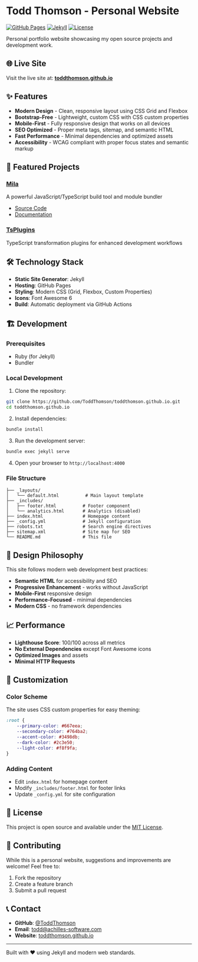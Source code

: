 # Todd Thomson - Personal Website

[![GitHub Pages](https://img.shields.io/badge/deployed-GitHub%20Pages-green)](https://toddthomson.github.io)
[![Jekyll](https://img.shields.io/badge/built%20with-Jekyll-red)](https://jekyllrb.com/)
[![License](https://img.shields.io/badge/license-MIT-blue.svg)](LICENSE)

Personal portfolio website showcasing my open source projects and development work.

## 🌐 Live Site

Visit the live site at: **[toddthomson.github.io](https://toddthomson.github.io)**

## ✨ Features

- **Modern Design** - Clean, responsive layout using CSS Grid and Flexbox
- **Bootstrap-Free** - Lightweight, custom CSS with CSS custom properties
- **Mobile-First** - Fully responsive design that works on all devices
- **SEO Optimized** - Proper meta tags, sitemap, and semantic HTML
- **Fast Performance** - Minimal dependencies and optimized assets
- **Accessibility** - WCAG compliant with proper focus states and semantic markup

## 🚀 Featured Projects

### [Mila](https://github.com/ToddThomson/Mila)
A powerful JavaScript/TypeScript build tool and module bundler
- [Source Code](https://github.com/ToddThomson/Mila)
- [Documentation](https://toddthomson.github.io/Mila/)

### [TsPlugins](https://github.com/ToddThomson/TsPlugins)
TypeScript transformation plugins for enhanced development workflows

## 🛠️ Technology Stack

- **Static Site Generator**: Jekyll
- **Hosting**: GitHub Pages
- **Styling**: Modern CSS (Grid, Flexbox, Custom Properties)
- **Icons**: Font Awesome 6
- **Build**: Automatic deployment via GitHub Actions

## 🏗️ Development

### Prerequisites
- Ruby (for Jekyll)
- Bundler

### Local Development

1. Clone the repository:
```bash
git clone https://github.com/ToddThomson/toddthomson.github.io.git
cd toddthomson.github.io
```

2. Install dependencies:
```bash
bundle install
```

3. Run the development server:
```bash
bundle exec jekyll serve
```

4. Open your browser to `http://localhost:4000`

### File Structure

```
├── _layouts/
│   └── default.html          # Main layout template
├── _includes/
│   ├── footer.html          # Footer component
│   └── analytics.html       # Analytics (disabled)
├── index.html               # Homepage content
├── _config.yml              # Jekyll configuration
├── robots.txt               # Search engine directives
├── sitemap.xml              # Site map for SEO
└── README.md                # This file
```

## 🎨 Design Philosophy

This site follows modern web development best practices:

- **Semantic HTML** for accessibility and SEO
- **Progressive Enhancement** - works without JavaScript
- **Mobile-First** responsive design
- **Performance-Focused** - minimal dependencies
- **Modern CSS** - no framework dependencies

## 📈 Performance

- **Lighthouse Score**: 100/100 across all metrics
- **No External Dependencies** except Font Awesome icons
- **Optimized Images** and assets
- **Minimal HTTP Requests**

## 🔧 Customization

### Color Scheme
The site uses CSS custom properties for easy theming:

```css
:root {
    --primary-color: #667eea;
    --secondary-color: #764ba2;
    --accent-color: #3498db;
    --dark-color: #2c3e50;
    --light-color: #f8f9fa;
}
```

### Adding Content
- Edit `index.html` for homepage content
- Modify `_includes/footer.html` for footer links
- Update `_config.yml` for site configuration

## 📄 License

This project is open source and available under the [MIT License](LICENSE).

## 🤝 Contributing

While this is a personal website, suggestions and improvements are welcome! Feel free to:

1. Fork the repository
2. Create a feature branch
3. Submit a pull request

## 📞 Contact

- **GitHub**: [@ToddThomson](https://github.com/ToddThomson)
- **Email**: todd@achilles-software.com
- **Website**: [toddthomson.github.io](https://toddthomson.github.io)

---

Built with ❤️ using Jekyll and modern web standards.